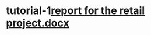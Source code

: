 # tutorial-1[report for the retail project.docx](https://github.com/Kavya123kp/tutorial-1/files/10781738/report.for.the.retail.project.docx)
